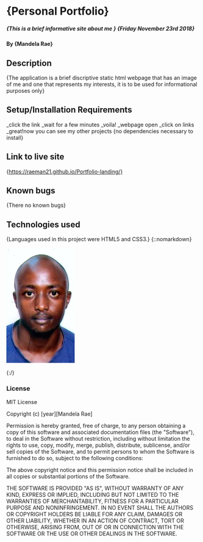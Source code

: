 # {Personal Portfolio}

##### {This is a brief informative site about me } {Friday November 23rd 2018}

#### By **{Mandela Rae}**

## Description

{The application is a brief discriptive static html webpage that has an image of me and one that represents my interests, it is to be used for informational purposes only}
## Setup/Installation Requirements
_click the link
_wait for a few minutes
_voila!
_webpage open
_click on links
_great!now you can see my other projects
{no dependencies necessary to install}

## Link to live site
{https://raeman21.github.io/Portfolio-landing/}

## Known bugs

{There no known bugs}

## Technologies used

{Languages used in this project were HTML5 and CSS3.}
{::nomarkdown}

<img src="img/editedheadshot.jpg">

{:/}

### License

MIT License

Copyright (c) [year][Mandela Rae]

Permission is hereby granted, free of charge, to any person obtaining a copy
of this software and associated documentation files (the "Software"), to deal
in the Software without restriction, including without limitation the rights
to use, copy, modify, merge, publish, distribute, sublicense, and/or sell
copies of the Software, and to permit persons to whom the Software is
furnished to do so, subject to the following conditions:

The above copyright notice and this permission notice shall be included in all
copies or substantial portions of the Software.

THE SOFTWARE IS PROVIDED "AS IS", WITHOUT WARRANTY OF ANY KIND, EXPRESS OR
IMPLIED, INCLUDING BUT NOT LIMITED TO THE WARRANTIES OF MERCHANTABILITY,
FITNESS FOR A PARTICULAR PURPOSE AND NONINFRINGEMENT. IN NO EVENT SHALL THE
AUTHORS OR COPYRIGHT HOLDERS BE LIABLE FOR ANY CLAIM, DAMAGES OR OTHER
LIABILITY, WHETHER IN AN ACTION OF CONTRACT, TORT OR OTHERWISE, ARISING FROM,
OUT OF OR IN CONNECTION WITH THE SOFTWARE OR THE USE OR OTHER DEALINGS IN THE
SOFTWARE.
